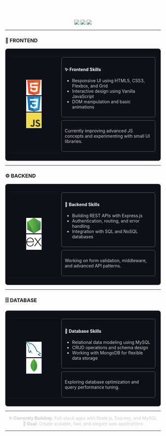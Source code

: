 <h1 align="center" style="color:#fff;">🖤 KrxnTech</h1>

<p align="center">
    <img src="https://img.shields.io/badge/Frontend-%E2%9A%97-pink" />
    <img src="https://img.shields.io/badge/Backend-%E2%9A%97-green" />
    <img src="https://img.shields.io/badge/Database-%E2%9D%A4-lightblue" />
</p>

---

### 🚀 FRONTEND

<div style="border:1px solid #777;border-radius:8px;padding:10px;background-color:#0d1117;">

<table>
<tr>
<td width="150" align="center">
    <img src="https://raw.githubusercontent.com/devicons/devicon/master/icons/html5/html5-original.svg" width="50px" alt="HTML5"/><br>
    <img src="https://raw.githubusercontent.com/devicons/devicon/master/icons/css3/css3-original.svg" width="50px" alt="CSS3"/><br>
    <img src="https://raw.githubusercontent.com/devicons/devicon/master/icons/javascript/javascript-original.svg" width="50px" alt="JavaScript"/>
</td>
<td>
    <div style="border:1px solid #666;padding:10px;margin-bottom:10px;border-radius:5px;">
        <h4 style="color:#f5f5f5;">✨ Frontend Skills</h4>
        <ul style="color:#ccc;">
            <li>Responsive UI using HTML5, CSS3, Flexbox, and Grid</li>
            <li>Interactive design using Vanilla JavaScript</li>
            <li>DOM manipulation and basic animations</li>
        </ul>
    </div>
    <div style="border:1px solid #666;padding:10px;border-radius:5px;">
        <p style="color:#ccc;">Currently improving advanced JS concepts and experimenting with small UI libraries.</p>
    </div>
</td>
</tr>
</table>

</div>

---

### ⚙️ BACKEND

<div style="border:1px solid #777;border-radius:8px;padding:10px;background-color:#0d1117;">

<table>
<tr>
<td width="150" align="center">
    <img src="https://raw.githubusercontent.com/devicons/devicon/master/icons/nodejs/nodejs-original.svg" width="50px" alt="Node.js"/><br>
    <img src="https://raw.githubusercontent.com/devicons/devicon/master/icons/express/express-original.svg" width="50px" alt="Express"/>
</td>
<td>
    <div style="border:1px solid #666;padding:10px;margin-bottom:10px;border-radius:5px;">
        <h4 style="color:#f5f5f5;">🔧 Backend Skills</h4>
        <ul style="color:#ccc;">
            <li>Building REST APIs with Express.js</li>
            <li>Authentication, routing, and error handling</li>
            <li>Integration with SQL and NoSQL databases</li>
        </ul>
    </div>
    <div style="border:1px solid #666;padding:10px;border-radius:5px;">
        <p style="color:#ccc;">Working on form validation, middleware, and advanced API patterns.</p>
    </div>
</td>
</tr>
</table>

</div>

---

### 🗄️ DATABASE

<div style="border:1px solid #777;border-radius:8px;padding:10px;background-color:#0d1117;">

<table>
<tr>
<td width="150" align="center">
    <img src="https://raw.githubusercontent.com/devicons/devicon/master/icons/mysql/mysql-original.svg" width="50px" alt="MySQL"/><br>
    <img src="https://raw.githubusercontent.com/devicons/devicon/master/icons/mongodb/mongodb-original.svg" width="50px" alt="MongoDB"/>
</td>
<td>
    <div style="border:1px solid #666;padding:10px;margin-bottom:10px;border-radius:5px;">
        <h4 style="color:#f5f5f5;">💾 Database Skills</h4>
        <ul style="color:#ccc;">
            <li>Relational data modeling using MySQL</li>
            <li>CRUD operations and schema design</li>
            <li>Working with MongoDB for flexible data storage</li>
        </ul>
    </div>
    <div style="border:1px solid #666;padding:10px;border-radius:5px;">
        <p style="color:#ccc;">Exploring database optimization and query performance tuning.</p>
    </div>
</td>
</tr>
</table>

</div>

---

<p align="center" style="color:#ccc;">
    <b>✨ Currently Building:</b> Full-stack apps with Node.js, Express, and MySQL<br>
    <b>🎯 Goal:</b> Create scalable, fast, and elegant web applications
</p>

---



